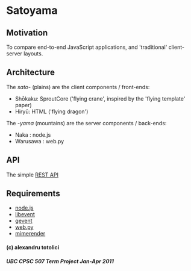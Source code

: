 # Satoyama #

## Motivation ##

To compare end-to-end JavaScript applications, and 'traditional' client-server layouts.

## Architecture ##

The *sato-* (plains) are the client components / front-ends:

* Shōkaku: SproutCore ('flying crane', inspired by the 'flying template' paper)
* Hiryū: HTML ('flying dragon')

The *-yama* (mountains) are the server components / back-ends:

* Naka : node.js
* Warusawa : web.py

## API ##

The simple [REST API](/totolici/satoyama/blob/master/API.md)

## Requirements ##

* [node.js](http://nodejs.org/)
* [libevent](http://monkey.org/~provos/libevent/)
* [gevent](http://www.gevent.org/)
* [web.py](http://webpy.org/)
* [mimerender](http://code.google.com/p/mimerender/)

#### (c) alexandru totolici ####
##### UBC CPSC 507 Term Project Jan-Apr 2011 #####
